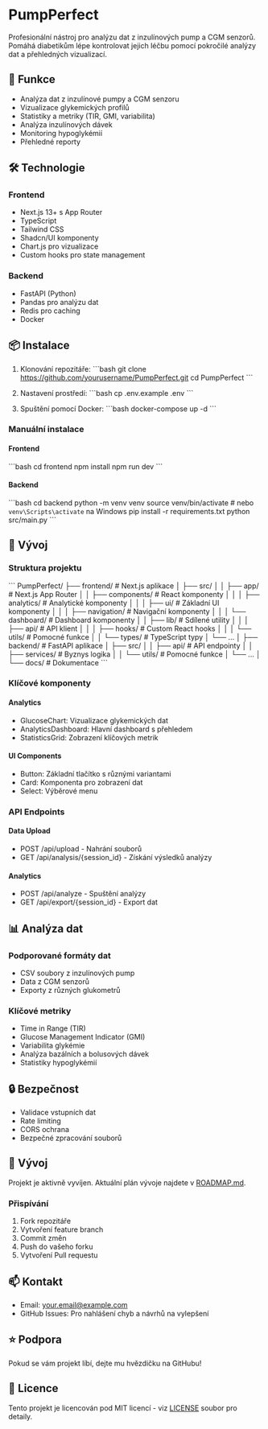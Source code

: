 # PumpPerfect

Profesionální nástroj pro analýzu dat z inzulínových pump a CGM senzorů. Pomáhá diabetikům lépe kontrolovat jejich léčbu pomocí pokročilé analýzy dat a přehledných vizualizací.

## 🚀 Funkce

- Analýza dat z inzulínové pumpy a CGM senzoru
- Vizualizace glykemických profilů
- Statistiky a metriky (TIR, GMI, variabilita)
- Analýza inzulínových dávek
- Monitoring hypoglykémií
- Přehledné reporty

## 🛠 Technologie

### Frontend
- Next.js 13+ s App Router
- TypeScript
- Tailwind CSS
- Shadcn/UI komponenty
- Chart.js pro vizualizace
- Custom hooks pro state management

### Backend
- FastAPI (Python)
- Pandas pro analýzu dat
- Redis pro caching
- Docker

## 📦 Instalace

1. Klonování repozitáře:
\`\`\`bash
git clone https://github.com/yourusername/PumpPerfect.git
cd PumpPerfect
\`\`\`

2. Nastavení prostředí:
\`\`\`bash
cp .env.example .env
\`\`\`

3. Spuštění pomocí Docker:
\`\`\`bash
docker-compose up -d
\`\`\`

### Manuální instalace

#### Frontend
\`\`\`bash
cd frontend
npm install
npm run dev
\`\`\`

#### Backend
\`\`\`bash
cd backend
python -m venv venv
source venv/bin/activate  # nebo `venv\Scripts\activate` na Windows
pip install -r requirements.txt
python src/main.py
\`\`\`

## 🔧 Vývoj

### Struktura projektu

\`\`\`
PumpPerfect/
├── frontend/                # Next.js aplikace
│   ├── src/
│   │   ├── app/            # Next.js App Router
│   │   ├── components/     # React komponenty
│   │   │   ├── analytics/  # Analytické komponenty
│   │   │   ├── ui/        # Základní UI komponenty
│   │   │   ├── navigation/ # Navigační komponenty
│   │   │   └── dashboard/  # Dashboard komponenty
│   │   ├── lib/           # Sdílené utility
│   │   │   ├── api/       # API klient
│   │   │   ├── hooks/     # Custom React hooks
│   │   │   └── utils/     # Pomocné funkce
│   │   └── types/         # TypeScript typy
│   └── ...
│
├── backend/                # FastAPI aplikace
│   ├── src/
│   │   ├── api/           # API endpointy
│   │   ├── services/      # Byznys logika
│   │   └── utils/         # Pomocné funkce
│   └── ...
│
└── docs/                  # Dokumentace
\`\`\`

### Klíčové komponenty

#### Analytics
- GlucoseChart: Vizualizace glykemických dat
- AnalyticsDashboard: Hlavní dashboard s přehledem
- StatisticsGrid: Zobrazení klíčových metrik

#### UI Components
- Button: Základní tlačítko s různými variantami
- Card: Komponenta pro zobrazení dat
- Select: Výběrové menu

### API Endpoints

#### Data Upload
- POST /api/upload - Nahrání souborů
- GET /api/analysis/{session_id} - Získání výsledků analýzy

#### Analytics
- POST /api/analyze - Spuštění analýzy
- GET /api/export/{session_id} - Export dat

## 📊 Analýza dat

### Podporované formáty dat
- CSV soubory z inzulínových pump
- Data z CGM senzorů
- Exporty z různých glukometrů

### Klíčové metriky
- Time in Range (TIR)
- Glucose Management Indicator (GMI)
- Variabilita glykémie
- Analýza bazálních a bolusových dávek
- Statistiky hypoglykémií

## 🔒 Bezpečnost

- Validace vstupních dat
- Rate limiting
- CORS ochrana
- Bezpečné zpracování souborů

## 📝 Vývoj

Projekt je aktivně vyvíjen. Aktuální plán vývoje najdete v [ROADMAP.md](ROADMAP.md).

### Přispívání

1. Fork repozitáře
2. Vytvoření feature branch
3. Commit změn
4. Push do vašeho forku
5. Vytvoření Pull requestu

## 📫 Kontakt

- Email: your.email@example.com
- GitHub Issues: Pro nahlášení chyb a návrhů na vylepšení

## ⭐️ Podpora

Pokud se vám projekt líbí, dejte mu hvězdičku na GitHubu!

## 📄 Licence

Tento projekt je licencován pod MIT licencí - viz [LICENSE](LICENSE) soubor pro detaily.
